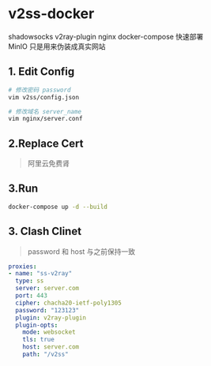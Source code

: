 # v2ss-docker
shadowsocks v2ray-plugin nginx docker-compose 快速部署<br>
MinIO 只是用来伪装成真实网站
## 1. Edit Config
```bash
# 修改密码 password
vim v2ss/config.json

# 修改域名 server_name
vim nginx/server.conf
```
## 2.Replace Cert
> 阿里云免费肾

## 3.Run

```bash
docker-compose up -d --build
```

## 3. Clash Clinet
> password 和 host 与之前保持一致
```yaml
proxies:
- name: "ss-v2ray"
  type: ss
  server: server.com
  port: 443
  cipher: chacha20-ietf-poly1305
  password: "123123"
  plugin: v2ray-plugin
  plugin-opts:
    mode: websocket
    tls: true
    host: server.com
    path: "/v2ss"
```